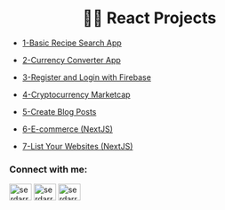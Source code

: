 <h1 align="center">🧑‍💻 React Projects</h1>

-  [1-Basic Recipe Search App](https://serdargokhan-react-recipe.netlify.app/)

-  [2-Currency Converter App](https://serdargokhan-currency-converter.netlify.app/)

-  [3-Register and Login with Firebase](https://serdargokhan-login-firebase.netlify.app/)

-  [4-Cryptocurrency Marketcap](https://serdargokhan-crypto-marketcap.netlify.app/)

-  [5-Create Blog Posts](https://serdargokhan-blog.netlify.app/)

-  [6-E-commerce (NextJS)](https://serdargokhan-e-commerce.netlify.app/)

-  [7-List Your Websites (NextJS)](https://serdargokhan-list-your-websites.vercel.app/)





<h3 align="left">Connect with me:</h3>
<p align="left">
<a href="https://twitter.com/serdarrgokhann" target="blank"><img align="center" src="https://raw.githubusercontent.com/rahuldkjain/github-profile-readme-generator/master/src/images/icons/Social/twitter.svg" alt="serdarrgokhann" height="30" width="40" /></a>
<a href="https://linkedin.com/in/serdarrgokhann" target="blank"><img align="center" src="https://raw.githubusercontent.com/rahuldkjain/github-profile-readme-generator/master/src/images/icons/Social/linked-in-alt.svg" alt="serdarrgokhann" height="30" width="40" /></a>
<a href="https://instagram.com/serdarrgokhann" target="blank"><img align="center" src="https://raw.githubusercontent.com/rahuldkjain/github-profile-readme-generator/master/src/images/icons/Social/instagram.svg" alt="serdarrgokhann" height="30" width="40" /></a>
</p>
